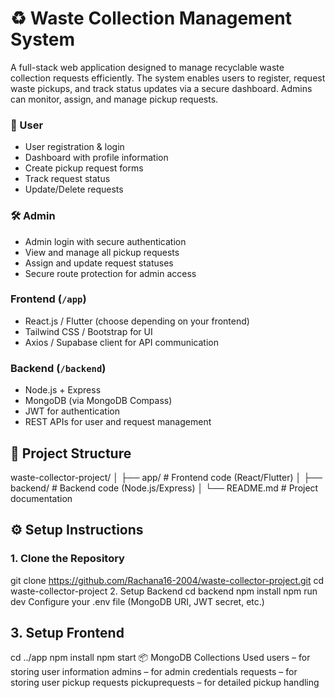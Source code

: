  # ♻️ Waste Collection Management System
 
A full-stack web application designed to manage recyclable waste collection requests efficiently. The system enables users to register, request waste pickups, and track status updates via a secure dashboard. Admins can monitor, assign, and manage pickup requests.
     
### 👤 User 
- User registration & login
- Dashboard with profile information
- Create pickup request forms  
- Track request status 
- Update/Delete requests 
     
### 🛠️ Admin
- Admin login with secure authentication
- View and manage all pickup requests
- Assign and update request statuses
- Secure route protection for admin access

### Frontend (`/app`)
- React.js / Flutter (choose depending on your frontend)
- Tailwind CSS / Bootstrap for UI
- Axios / Supabase client for API communication

### Backend (`/backend`)
- Node.js + Express
- MongoDB (via MongoDB Compass)
- JWT for authentication
- REST APIs for user and request management

## 📁 Project Structure

waste-collector-project/
│
├── app/ # Frontend code (React/Flutter)
│
├── backend/ # Backend code (Node.js/Express)
│
└── README.md # Project documentation

## ⚙️ Setup Instructions

### 1. Clone the Repository
git clone https://github.com/Rachana16-2004/waste-collector-project.git
cd waste-collector-project
2. Setup Backend
cd backend
npm install
npm run dev
Configure your .env file (MongoDB URI, JWT secret, etc.)

## 3. Setup Frontend
cd ../app
npm install
npm start
📦 MongoDB Collections Used
users – for storing user information
admins – for admin credentials
requests – for storing user pickup requests
pickuprequests – for detailed pickup handling


















